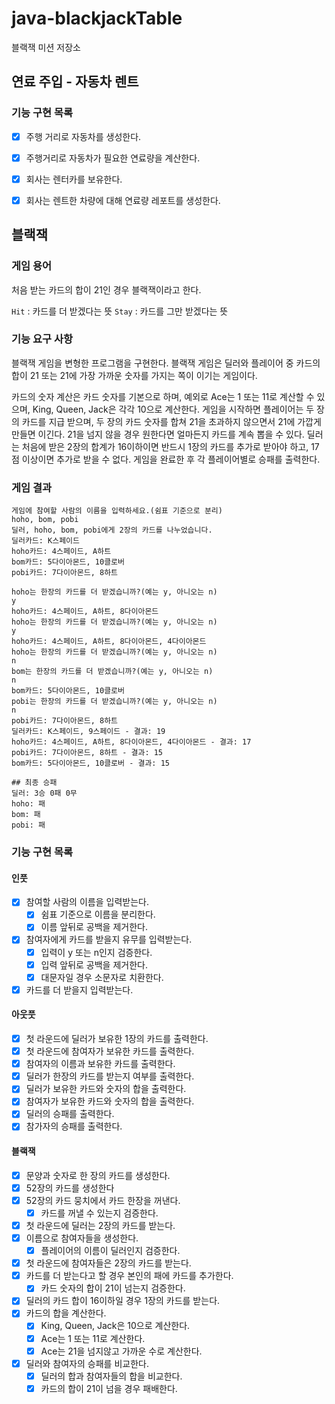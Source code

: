 # java-blackjackTable

블랙잭 미션 저장소

## 연료 주입 - 자동차 렌트

### 기능 구현 목록
- [x] 주행 거리로 자동차를 생성한다.
- [x] 주행거리로 자동차가 필요한 연료량을 계산한다.    
- [x] 회사는 렌터카를 보유한다.
- [x] 회사는 렌트한 차량에 대해 연료량 레포트를 생성한다.


## 블랙잭

### 게임 용어
처음 받는 카드의 합이 21인 경우 블랙잭이라고 한다.

`Hit` : 카드를 더 받겠다는 뜻
`Stay` : 카드를 그만 받겠다는 뜻


### 기능 요구 사항
블랙잭 게임을 변형한 프로그램을 구현한다. 블랙잭 게임은 딜러와 플레이어 중 카드의 합이 21 또는 21에 가장 가까운 숫자를 가지는 쪽이 이기는 게임이다.

카드의 숫자 계산은 카드 숫자를 기본으로 하며, 예외로 Ace는 1 또는 11로 계산할 수 있으며, King, Queen, Jack은 각각 10으로 계산한다.
게임을 시작하면 플레이어는 두 장의 카드를 지급 받으며, 두 장의 카드 숫자를 합쳐 21을 초과하지 않으면서 21에 가깝게 만들면 이긴다. 21을 넘지 않을 경우 원한다면 얼마든지 카드를 계속 뽑을 수 있다.
딜러는 처음에 받은 2장의 합계가 16이하이면 반드시 1장의 카드를 추가로 받아야 하고, 17점 이상이면 추가로 받을 수 없다.
게임을 완료한 후 각 플레이어별로 승패를 출력한다.


### 게임 결과
```
게임에 참여할 사람의 이름을 입력하세요.(쉼표 기준으로 분리)
hoho, bom, pobi
딜러, hoho, bom, pobi에게 2장의 카드를 나누었습니다.
딜러카드: K스페이드
hoho카드: 4스페이드, A하트
bom카드: 5다이아몬드, 10클로버
pobi카드: 7다이아몬드, 8하트

hoho는 한장의 카드를 더 받겠습니까?(예는 y, 아니오는 n)
y
hoho카드: 4스페이드, A하트, 8다이아몬드
hoho는 한장의 카드를 더 받겠습니까?(예는 y, 아니오는 n)
y
hoho카드: 4스페이드, A하트, 8다이아몬드, 4다이아몬드
hoho는 한장의 카드를 더 받겠습니까?(예는 y, 아니오는 n)
n
bom는 한장의 카드를 더 받겠습니까?(예는 y, 아니오는 n)
n
bom카드: 5다이아몬드, 10클로버
pobi는 한장의 카드를 더 받겠습니까?(예는 y, 아니오는 n)
n
pobi카드: 7다이아몬드, 8하트
딜러카드: K스페이드, 9스페이드 - 결과: 19
hoho카드: 4스페이드, A하트, 8다이아몬드, 4다이아몬드 - 결과: 17
pobi카드: 7다이아몬드, 8하트 - 결과: 15
bom카드: 5다이아몬드, 10클로버 - 결과: 15

## 최종 승패
딜러: 3승 0패 0무
hoho: 패
bom: 패
pobi: 패
```

### 기능 구현 목록
#### 인풋
- [x] 참여할 사람의 이름을 입력받는다.
  - [x] 쉼표 기준으로 이름을 분리한다.
  - [x] 이름 앞뒤로 공백을 제거한다.
- [x] 참여자에게 카드를 받을지 유무를 입력받는다.
  - [x] 입력이 y 또는 n인지 검증한다.
  - [x] 입력 앞뒤로 공백을 제거한다.
  - [x] 대문자일 경우 소문자로 치환한다.
- [x] 카드를 더 받을지 입력받는다.

#### 아웃풋
- [x] 첫 라운드에 딜러가 보유한 1장의 카드를 출력한다.
- [x] 첫 라운드에 참여자가 보유한 카드를 출력한다.
- [x] 참여자의 이름과 보유한 카드를 출력한다.
- [x] 딜러가 한장의 카드를 받는지 여부를 출력한다.
- [x] 딜러가 보유한 카드와 숫자의 합을 출력한다.
- [x] 참여자가 보유한 카드와 숫자의 합을 출력한다.
- [x] 딜러의 승패를 출력한다.
- [x] 참가자의 승패를 출력한다.

#### 블랙잭
- [x] 문양과 숫자로 한 장의 카드를 생성한다.
- [x] 52장의 카드를 생성한다
- [x] 52장의 카드 뭉치에서 카드 한장을 꺼낸다.
    - [x] 카드를 꺼낼 수 있는지 검증한다.
- [x] 첫 라운드에 딜러는 2장의 카드를 받는다.
- [x] 이름으로 참여자들을 생성한다.
    - [x] 플레이어의 이름이 딜러인지 검증한다.
- [x] 첫 라운드에 참여자들은 2장의 카드를 받는다.
- [x] 카드를 더 받는다고 할 경우 본인의 패에 카드를 추가한다.
    - [x] 카드 숫자의 합이 21이 넘는지 검증한다.
- [x] 딜러의 카드 합이 16이하일 경우 1장의 카드를 받는다.
- [x] 카드의 합을 계산한다.
    - [x] King, Queen, Jack은 10으로 계산한다.
    - [x] Ace는 1 또는 11로 계산한다.
    - [x] Ace는 21을 넘지않고 가까운 수로 계산한다.
- [x] 딜러와 참여자의 승패를 비교한다.
    - [x] 딜러의 합과 참여자들의 합을 비교한다.
    - [x] 카드의 합이 21이 넘을 경우 패배한다.
